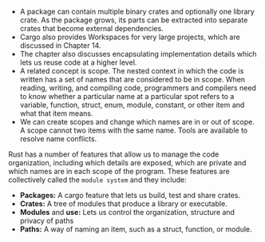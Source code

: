 - A package can contain multiple binary crates and optionally one library crate. As the package grows, its parts can be extracted into separate crates that become external dependencies.
- Cargo also provides Workspaces for very large projects, which are discussed in Chapter 14.
- The chapter also discusses encapsulating implementation details which lets us reuse code at a higher level.
- A related concept is scope. The nested context in which the code is written has a set of names that are considered to be in scope. When reading, writing, and compiling code, programmers and compilers need to know whether a particular name at a particular spot refers to a variable, function, struct, enum, module, constant, or other item and what that item means. 
- We can create scopes and change which names are in or out of scope. A scope cannot two items with the same name. Tools are available to resolve name conflicts.

Rust has a number of features that allow us to manage the code organization, including which details are exposed, which are private and which names are in each scope of the program. These features are collectively called the `module system` and they include:
- **Packages:** A cargo feature that lets us build, test and share crates.
- **Crates:** A tree of modules that produce a library or executable.
- **Modules** and **use:** Lets us control the organization, structure and privacy of paths
- **Paths:** A way of naming an item, such as a struct, function, or module.
